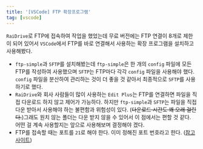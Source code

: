 ```yaml
---
title: '[VSCode] FTP 확장프로그램'
tag: [vscode]
---
```


`RaiDrive`로 FTP에 접속하여 작업을 했었는데 무료 버전에는 FTP 연결이 8개로 제한이 되어 있어서 `VSCode`에서 FTP를 바로 연결해서 사용하는 확장 프로그램을 설치하고 사용해봤다.
- `ftp-simple`과 `SFTP`를 설치해봤는데 `ftp-simple`은 한 개의 `config` 파일에 모든 FTP를 작성하여 사용했으며 `SFTP`는 FTP마다 각각 `config` 파일을 사용해야 했다. `config` 파일을 분산하여 관리하는 것이 더 좋을 것 같아서 최종적으로 `SFTP`를 사용하기로 했다.
- `RaiDrive`와 회사 사람들이 많이 사용하는 `Edit Plus`는 FTP를 연결하면 파일을 직접 다운로드 하지 않고 제어가 가능하다. 하지만 `ftp-simple`과 `SFTP`는 파일을 직접 다운 받아서 사용해야 하는 불편함과 위험성이 있다. (~~다운로드 시간도 꽤 오래 걸린다.~~)그래도 원치 않는 폴더는 다운 받지 않을 수 있어서 이 점에서는 편할 것 같다. 어떤 걸 계속 사용할지는 앞으로 사용해보며 결정해야 겠다.
- FTP를 접속할 때는 포트를 `21`로 해야 한다. 이미 정해진 포트 번호라고 한다. ([참고사이트](https://sevendollars.tistory.com/43))